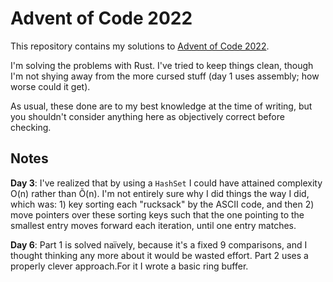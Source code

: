 # Advent of Code 2022

This repository contains my solutions to [Advent of Code 2022][aoc22].

I'm solving the problems with Rust. I've tried to keep things clean, though I'm not shying away from the more cursed stuff (day 1 uses assembly; how worse could it get).

As usual, these done are to my best knowledge at the time of writing, but you shouldn't consider anything here as objectively correct before checking.

## Notes

**Day 3**: I've realized that by using a `HashSet` I could have attained complexity O(n) rather than Õ(n). I'm not entirely sure why I did things the way I did, which was: 1) key sorting each "rucksack" by the ASCII code, and then 2) move pointers over these sorting keys such that the one pointing to the smallest entry moves forward each iteration, until one entry matches.

**Day 6**: Part 1 is solved naïvely, because it's a fixed 9 comparisons, and I thought thinking any more about it would be wasted effort. Part 2 uses a properly clever approach.For it I wrote a basic ring buffer.

[aoc22]: https://adventofcode.com/2022/

